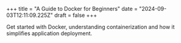 +++
title = "A Guide to Docker for Beginners"
date = "2024-09-03T12:11:09.225Z"
draft = false
+++

  Get started with Docker, understanding containerization and how it simplifies application deployment.
        